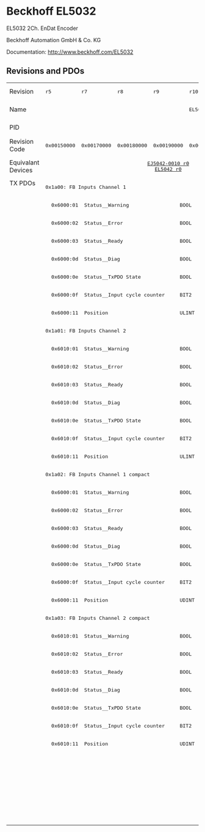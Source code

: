 # Beckhoff EL5032

EL5032 2Ch. EnDat Encoder

Beckhoff Automation GmbH & Co. KG

Documentation: <a href="http://www.beckhoff.com/EL5032">http://www.beckhoff.com/EL5032</a>

## Revisions and PDOs
<table>
<tr >
<td class="first">Revision</td>
<td ><pre>r5</pre></td>
<td ><pre>r7</pre></td>
<td ><pre>r8</pre></td>
<td ><pre>r9</pre></td>
<td ><pre>r10</pre></td>
<td ><pre>r11</pre></td>
<td ><pre>r12</pre></td>
</tr>
<tr >
<td class="first">Name</td>
<td  colspan=7 align="center"><pre>EL5032 2Ch. EnDat Encoder</pre></td>
</tr>
<tr >
<td class="first">PID</td>
<td  colspan=7 align="center"><pre>0x13a83052</pre></td>
</tr>
<tr >
<td class="first">Revision Code</td>
<td ><pre>0x00150000</pre></td>
<td ><pre>0x00170000</pre></td>
<td ><pre>0x00180000</pre></td>
<td ><pre>0x00190000</pre></td>
<td ><pre>0x001a0000</pre></td>
<td ><pre>0x001b0000</pre></td>
<td ><pre>0x001c0000</pre></td>
</tr>
<tr >
<td class="first">Equivalant Devices</td>
<td  colspan=2 align="center"></td>
<td  colspan=3 align="center"><pre><a href="EJ5042-0010">EJ5042-0010 r0</a><br/><a href="EL5042">EL5042 r0</a></pre></td>
<td  colspan=2 align="center"></td>
</tr>
<tr class="txpdo pdosection">
<td class="first" rowspan=36 valign=top>TX PDOs</td>
<td colspan=7 align="left"><pre>0x1a00: FB Inputs Channel 1</pre></td>
<td></td>
</tr>
<tr class="txpdo">
<td  colspan=7 align="left"><pre>  0x6000:01  Status__Warning                 BOOL</pre></td>
</tr>
<tr class="txpdo">
<td  colspan=7 align="left"><pre>  0x6000:02  Status__Error                   BOOL</pre></td>
</tr>
<tr class="txpdo">
<td  colspan=7 align="left"><pre>  0x6000:03  Status__Ready                   BOOL</pre></td>
</tr>
<tr class="txpdo">
<td  colspan=7 align="left"><pre>  0x6000:0d  Status__Diag                    BOOL</pre></td>
</tr>
<tr class="txpdo">
<td  colspan=7 align="left"><pre>  0x6000:0e  Status__TxPDO State             BOOL</pre></td>
</tr>
<tr class="txpdo">
<td  colspan=7 align="left"><pre>  0x6000:0f  Status__Input cycle counter     BIT2</pre></td>
</tr>
<tr class="txpdo">
<td  colspan=7 align="left"><pre>  0x6000:11  Position                        ULINT</pre></td>
</tr>
<tr class="txpdo pdosection">
<td  colspan=7 align="left"><pre>0x1a01: FB Inputs Channel 2</pre></td>
</tr>
<tr class="txpdo">
<td  colspan=7 align="left"><pre>  0x6010:01  Status__Warning                 BOOL</pre></td>
</tr>
<tr class="txpdo">
<td  colspan=7 align="left"><pre>  0x6010:02  Status__Error                   BOOL</pre></td>
</tr>
<tr class="txpdo">
<td  colspan=7 align="left"><pre>  0x6010:03  Status__Ready                   BOOL</pre></td>
</tr>
<tr class="txpdo">
<td  colspan=7 align="left"><pre>  0x6010:0d  Status__Diag                    BOOL</pre></td>
</tr>
<tr class="txpdo">
<td  colspan=7 align="left"><pre>  0x6010:0e  Status__TxPDO State             BOOL</pre></td>
</tr>
<tr class="txpdo">
<td  colspan=7 align="left"><pre>  0x6010:0f  Status__Input cycle counter     BIT2</pre></td>
</tr>
<tr class="txpdo">
<td  colspan=7 align="left"><pre>  0x6010:11  Position                        ULINT</pre></td>
</tr>
<tr class="txpdo pdosection">
<td  colspan=7 align="left"><pre>0x1a02: FB Inputs Channel 1 compact</pre></td>
</tr>
<tr class="txpdo">
<td  colspan=7 align="left"><pre>  0x6000:01  Status__Warning                 BOOL</pre></td>
</tr>
<tr class="txpdo">
<td  colspan=7 align="left"><pre>  0x6000:02  Status__Error                   BOOL</pre></td>
</tr>
<tr class="txpdo">
<td  colspan=7 align="left"><pre>  0x6000:03  Status__Ready                   BOOL</pre></td>
</tr>
<tr class="txpdo">
<td  colspan=7 align="left"><pre>  0x6000:0d  Status__Diag                    BOOL</pre></td>
</tr>
<tr class="txpdo">
<td  colspan=7 align="left"><pre>  0x6000:0e  Status__TxPDO State             BOOL</pre></td>
</tr>
<tr class="txpdo">
<td  colspan=7 align="left"><pre>  0x6000:0f  Status__Input cycle counter     BIT2</pre></td>
</tr>
<tr class="txpdo">
<td  colspan=7 align="left"><pre>  0x6000:11  Position                        UDINT</pre></td>
</tr>
<tr class="txpdo pdosection">
<td  colspan=7 align="left"><pre>0x1a03: FB Inputs Channel 2 compact</pre></td>
</tr>
<tr class="txpdo">
<td  colspan=7 align="left"><pre>  0x6010:01  Status__Warning                 BOOL</pre></td>
</tr>
<tr class="txpdo">
<td  colspan=7 align="left"><pre>  0x6010:02  Status__Error                   BOOL</pre></td>
</tr>
<tr class="txpdo">
<td  colspan=7 align="left"><pre>  0x6010:03  Status__Ready                   BOOL</pre></td>
</tr>
<tr class="txpdo">
<td  colspan=7 align="left"><pre>  0x6010:0d  Status__Diag                    BOOL</pre></td>
</tr>
<tr class="txpdo">
<td  colspan=7 align="left"><pre>  0x6010:0e  Status__TxPDO State             BOOL</pre></td>
</tr>
<tr class="txpdo">
<td  colspan=7 align="left"><pre>  0x6010:0f  Status__Input cycle counter     BIT2</pre></td>
</tr>
<tr class="txpdo">
<td  colspan=7 align="left"><pre>  0x6010:11  Position                        UDINT</pre></td>
</tr>
<tr class="txpdo pdosection">
<td  colspan=6 align="left"></td>
<td ><pre>0x1a04: FB Inputs Velocity Channel 1</pre></td>
</tr>
<tr class="txpdo">
<td  colspan=6 align="left"></td>
<td ><pre>  0x6008:12  Velocity                        DINT</pre></td>
</tr>
<tr class="txpdo pdosection">
<td  colspan=6 align="left"></td>
<td ><pre>0x1a05: FB Inputs Velocity Channel 2</pre></td>
</tr>
<tr class="txpdo">
<td  colspan=6 align="left"></td>
<td ><pre>  0x6018:12  Velocity                        DINT</pre></td>
</tr>
</table>
